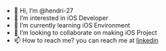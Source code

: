 - 👋 Hi, I’m @hendri-27
- 👀 I’m interested in iOS Developer
- 🌱 I’m currently learning iOS Environment
- 💞️ I’m looking to collaborate on making iOS Project
- 📫 How to reach me? you can reach me at <a href='https://www.linkedin.com/in/hendri-100'>linkedin </a>

<!---
hendri-27/hendri-27 is a ✨ special ✨ repository because its `README.md` (this file) appears on your GitHub profile.
You can click the Preview link to take a look at your changes.
--->
